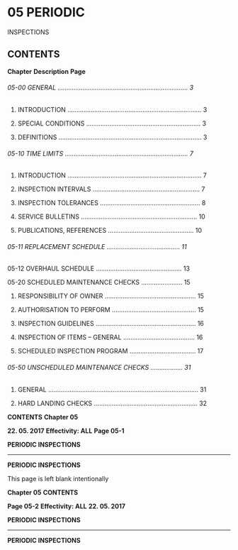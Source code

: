 # 05 PERIODIC
 INSPECTIONS

## CONTENTS

**Chapter** **Description** **Page**

###### 05-00 GENERAL ......................................................................... 3

1. INTRODUCTION ........................................................................... 3

2. SPECIAL CONDITIONS ................................................................ 3

3. DEFINITIONS ................................................................................ 3

###### 05-10 TIME LIMITS ..................................................................... 7

1. INTRODUCTION ........................................................................... 7

2. INSPECTION INTERVALS ............................................................ 7

3. INSPECTION TOLERANCES ........................................................ 8

4. SERVICE BULLETINS ................................................................. 10

5. PUBLICATIONS, REFERENCES ................................................ 10

###### 05-11 REPLACEMENT SCHEDULE ......................................... 11

 05-12 OVERHAUL SCHEDULE ................................................ 13

 05-20 SCHEDULED MAINTENANCE CHECKS ....................... 15

1. RESPONSIBILITY OF OWNER ................................................... 15

2. AUTHORISATION TO PERFORM ............................................... 15

3. INSPECTION GUIDELINES ........................................................ 16

4. INSPECTION OF ITEMS – GENERAL ........................................ 16

5. SCHEDULED INSPECTION PROGRAM ..................................... 17

###### 05-50 UNSCHEDULED MAINTENANCE CHECKS .................. 31

1. GENERAL .................................................................................... 31

2. HARD LANDING CHECKS .......................................................... 32

**CONTENTS** **Chapter 05**

**22. 05. 2017** **Effectivity: ALL** **Page 05-1**


**PERIODIC INSPECTIONS**


-----

**PERIODIC INSPECTIONS**

This page is left blank intentionally

**Chapter 05** **CONTENTS**

**Page 05-2** **Effectivity: ALL** **22. 05. 2017**


**PERIODIC INSPECTIONS**


-----

**PERIODIC INSPECTIONS**

